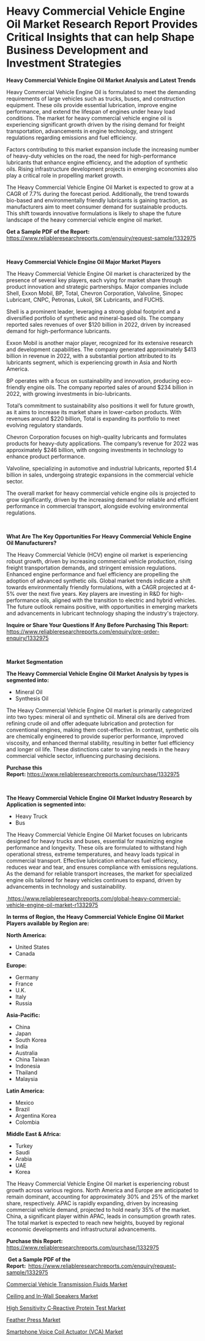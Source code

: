 <p><h1>Heavy Commercial Vehicle Engine Oil Market Research Report Provides Critical Insights that can help Shape Business Development and Investment Strategies</h1></p><p><strong>Heavy Commercial Vehicle Engine Oil Market Analysis and Latest Trends</strong></p>
<p><p>Heavy Commercial Vehicle Engine Oil is formulated to meet the demanding requirements of large vehicles such as trucks, buses, and construction equipment. These oils provide essential lubrication, improve engine performance, and extend the lifespan of engines under heavy load conditions. The market for heavy commercial vehicle engine oil is experiencing significant growth driven by the rising demand for freight transportation, advancements in engine technology, and stringent regulations regarding emissions and fuel efficiency.</p><p>Factors contributing to this market expansion include the increasing number of heavy-duty vehicles on the road, the need for high-performance lubricants that enhance engine efficiency, and the adoption of synthetic oils. Rising infrastructure development projects in emerging economies also play a critical role in propelling market growth. </p><p>The Heavy Commercial Vehicle Engine Oil Market is expected to grow at a CAGR of 7.7% during the forecast period. Additionally, the trend towards bio-based and environmentally friendly lubricants is gaining traction, as manufacturers aim to meet consumer demand for sustainable products. This shift towards innovative formulations is likely to shape the future landscape of the heavy commercial vehicle engine oil market.</p></p>
<p><strong>Get a Sample PDF of the Report:&nbsp;</strong> <a href="https://www.reliableresearchreports.com/enquiry/request-sample/1332975?utm_campaign=13&utm_medium=2&utm_source=Github&utm_content=ia&utm_term=01102024&utm_id=heavy-commercial-vehicle-engine-oil">https://www.reliableresearchreports.com/enquiry/request-sample/1332975</a></p>
<p>&nbsp;</p>
<p><strong>Heavy Commercial Vehicle Engine Oil Major Market Players</strong></p>
<p><p>The Heavy Commercial Vehicle Engine Oil market is characterized by the presence of several key players, each vying for market share through product innovation and strategic partnerships. Major companies include Shell, Exxon Mobil, BP, Total, Chevron Corporation, Valvoline, Sinopec Lubricant, CNPC, Petronas, Lukoil, SK Lubricants, and FUCHS.</p><p>Shell is a prominent leader, leveraging a strong global footprint and a diversified portfolio of synthetic and mineral-based oils. The company reported sales revenues of over $120 billion in 2022, driven by increased demand for high-performance lubricants.</p><p>Exxon Mobil is another major player, recognized for its extensive research and development capabilities. The company generated approximately $413 billion in revenue in 2022, with a substantial portion attributed to its lubricants segment, which is experiencing growth in Asia and North America.</p><p>BP operates with a focus on sustainability and innovation, producing eco-friendly engine oils. The company reported sales of around $234 billion in 2022, with growing investments in bio-lubricants.</p><p>Total’s commitment to sustainability also positions it well for future growth, as it aims to increase its market share in lower-carbon products. With revenues around $220 billion, Total is expanding its portfolio to meet evolving regulatory standards.</p><p>Chevron Corporation focuses on high-quality lubricants and formulates products for heavy-duty applications. The company’s revenue for 2022 was approximately $246 billion, with ongoing investments in technology to enhance product performance.</p><p>Valvoline, specializing in automotive and industrial lubricants, reported $1.4 billion in sales, undergoing strategic expansions in the commercial vehicle sector.</p><p>The overall market for heavy commercial vehicle engine oils is projected to grow significantly, driven by the increasing demand for reliable and efficient performance in commercial transport, alongside evolving environmental regulations.</p></p>
<p>&nbsp;</p>
<p><strong>What Are The Key Opportunities For Heavy Commercial Vehicle Engine Oil Manufacturers?</strong></p>
<p><p>The Heavy Commercial Vehicle (HCV) engine oil market is experiencing robust growth, driven by increasing commercial vehicle production, rising freight transportation demands, and stringent emission regulations. Enhanced engine performance and fuel efficiency are propelling the adoption of advanced synthetic oils. Global market trends indicate a shift towards environmentally friendly formulations, with a CAGR projected at 4-5% over the next five years. Key players are investing in R&D for high-performance oils, aligned with the transition to electric and hybrid vehicles. The future outlook remains positive, with opportunities in emerging markets and advancements in lubricant technology shaping the industry's trajectory.</p></p>
<p><strong>Inquire or Share Your Questions If Any Before Purchasing This Report:</strong> <a href="https://www.reliableresearchreports.com/enquiry/pre-order-enquiry/1332975?utm_campaign=13&utm_medium=2&utm_source=Github&utm_content=ia&utm_term=01102024&utm_id=heavy-commercial-vehicle-engine-oil">https://www.reliableresearchreports.com/enquiry/pre-order-enquiry/1332975</a></p>
<p>&nbsp;</p>
<p><strong>Market Segmentation</strong></p>
<p><strong>The Heavy Commercial Vehicle Engine Oil Market Analysis by types is segmented into:</strong></p>
<p><ul><li>Mineral Oil</li><li>Synthesis Oil</li></ul></p>
<p><p>The Heavy Commercial Vehicle Engine Oil market is primarily categorized into two types: mineral oil and synthetic oil. Mineral oils are derived from refining crude oil and offer adequate lubrication and protection for conventional engines, making them cost-effective. In contrast, synthetic oils are chemically engineered to provide superior performance, improved viscosity, and enhanced thermal stability, resulting in better fuel efficiency and longer oil life. These distinctions cater to varying needs in the heavy commercial vehicle sector, influencing purchasing decisions.</p></p>
<p><strong>Purchase this Report:&nbsp;</strong><a href="https://www.reliableresearchreports.com/purchase/1332975?utm_campaign=13&utm_medium=2&utm_source=Github&utm_content=ia&utm_term=01102024&utm_id=heavy-commercial-vehicle-engine-oil">https://www.reliableresearchreports.com/purchase/1332975</a></p>
<p>&nbsp;</p>
<p><strong>The Heavy Commercial Vehicle Engine Oil Market Industry Research by Application is segmented into:</strong></p>
<p><ul><li>Heavy Truck</li><li>Bus</li></ul></p>
<p><p>The Heavy Commercial Vehicle Engine Oil Market focuses on lubricants designed for heavy trucks and buses, essential for maximizing engine performance and longevity. These oils are formulated to withstand high operational stress, extreme temperatures, and heavy loads typical in commercial transport. Effective lubrication enhances fuel efficiency, reduces wear and tear, and ensures compliance with emissions regulations. As the demand for reliable transport increases, the market for specialized engine oils tailored for heavy vehicles continues to expand, driven by advancements in technology and sustainability.</p></p>
<p><a href="https://www.reliableresearchreports.com/global-heavy-commercial-vehicle-engine-oil-market-r1332975?utm_campaign=13&utm_medium=2&utm_source=Github&utm_content=ia&utm_term=01102024&utm_id=heavy-commercial-vehicle-engine-oil">&nbsp;https://www.reliableresearchreports.com/global-heavy-commercial-vehicle-engine-oil-market-r1332975</a></p>
<p><strong>In terms of Region, the Heavy Commercial Vehicle Engine Oil Market Players available by Region are:</strong></p>
<p>
    <p> <strong> North America: </strong>
        <ul>
            <li>United States</li>
            <li>Canada</li>
        </ul>
        </p> 
    <p> <strong> Europe: </strong>
        <ul>
            <li>Germany</li>
            <li>France</li>
            <li>U.K.</li>
            <li>Italy</li>
            <li>Russia</li>
        </ul>
        </p> 
    <p> <strong> Asia-Pacific: </strong>
        <ul>
            <li>China</li>
            <li>Japan</li>
            <li>South Korea</li>
            <li>India</li>
            <li>Australia</li>
            <li>China Taiwan</li>
            <li>Indonesia</li>
            <li>Thailand</li>
            <li>Malaysia</li>
        </ul>
        </p> 
    <p> <strong> Latin America: </strong>
        <ul>
            <li>Mexico</li>
            <li>Brazil</li>
            <li>Argentina Korea</li>
            <li>Colombia</li>
        </ul>
        </p> 
    <p> <strong> Middle East & Africa: </strong>
        <ul>
            <li>Turkey</li>
            <li>Saudi</li>
            <li>Arabia</li>
            <li>UAE</li>
            <li>Korea</li>
        </ul>
    </p>
    </p>
<p><p>The Heavy Commercial Vehicle Engine Oil market is experiencing robust growth across various regions. North America and Europe are anticipated to remain dominant, accounting for approximately 30% and 25% of the market share, respectively. APAC is rapidly expanding, driven by increasing commercial vehicle demand, projected to hold nearly 35% of the market. China, a significant player within APAC, leads in consumption growth rates. The total market is expected to reach new heights, buoyed by regional economic developments and infrastructural advancements.</p></p>
<p><strong>Purchase this Report: </strong><a href="https://www.reliableresearchreports.com/purchase/1332975?utm_campaign=13&utm_medium=2&utm_source=Github&utm_content=ia&utm_term=01102024&utm_id=heavy-commercial-vehicle-engine-oil">https://www.reliableresearchreports.com/purchase/1332975</a></p>
<p>&nbsp;<strong>Get a Sample PDF of the Report:&nbsp;&nbsp;</strong><a href="https://www.reliableresearchreports.com/enquiry/request-sample/1332975?utm_campaign=13&utm_medium=2&utm_source=Github&utm_content=ia&utm_term=01102024&utm_id=heavy-commercial-vehicle-engine-oil">https://www.reliableresearchreports.com/enquiry/request-sample/1332975</a></p>
<p><strong></strong></p>
<p><p><a href="https://github.com/MariaWashington76/Market-Research-Report-List-1/blob/main/commercial-vehicle-transmission-fluids-market.md?utm_campaign=13&utm_medium=2&utm_source=Github&utm_content=ia&utm_term=01102024&utm_id=heavy-commercial-vehicle-engine-oil">Commercial Vehicle Transmission Fluids Market</a></p><p><a href="https://issuu.com/reportprime-2/docs/ceiling-and-in-wall-speakers-market_818687de35e4c5?utm_campaign=13&utm_medium=2&utm_source=Github&utm_content=ia&utm_term=01102024&utm_id=heavy-commercial-vehicle-engine-oil">Ceiling and In-Wall Speakers Market</a></p><p><a href="https://github.com/MarciaRunte/Market-Research-Report-List-1/blob/main/high-sensitivity-creactive-protein-test-market.md?utm_campaign=13&utm_medium=2&utm_source=Github&utm_content=ia&utm_term=01102024&utm_id=heavy-commercial-vehicle-engine-oil">High Sensitivity C‐Reactive Protein Test Market</a></p><p><a href="https://www.linkedin.com/pulse/global-feather-press-market-trends-analysis-future-growth-8kuuc?utm_campaign=13&utm_medium=2&utm_source=Github&utm_content=ia&utm_term=01102024&utm_id=heavy-commercial-vehicle-engine-oil">Feather Press Market</a></p><p><a href="https://issuu.com/reportprime-2/docs/smartphone-voice-coil-actuator-vca-_0fb16083d1be7c?utm_campaign=13&utm_medium=2&utm_source=Github&utm_content=ia&utm_term=01102024&utm_id=heavy-commercial-vehicle-engine-oil">Smartphone Voice Coil Actuator (VCA) Market</a></p></p>